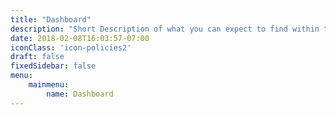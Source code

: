 ```yaml
---
title: "Dashboard"
description: "Short Description of what you can expect to find within these docs."
date: 2018-02-08T16:03:57-07:00
iconClass: 'icon-policies2'
draft: false
fixedSidebar: false
menu: 
    mainmenu: 
        name: Dashboard
---
```

